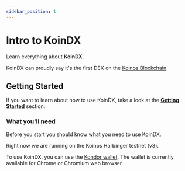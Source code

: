```yaml
---
sidebar_position: 1
---
```


# Intro to KoinDX

Learn everything about **KoinDX**.

KoinDX can proudly say it's the first DEX on the [Koinos Blockchain](https://koinos.io).

## Getting Started

If you want to learn about how to use KoinDX, take a look at the [**Getting Started**](getting-started/connect.md) section.

### What you'll need

Before you start you should know what you need to use KoinDX.

Right now we are running on the Koinos Harbinger testnet (v3). 

To use KoinDX, you can use the [Kondor wallet](https://chrome.google.com/webstore/detail/kondor/ghipkefkpgkladckmlmdnadmcchefhjl). The wallet is currently available for Chrome or Chromium web browser.


